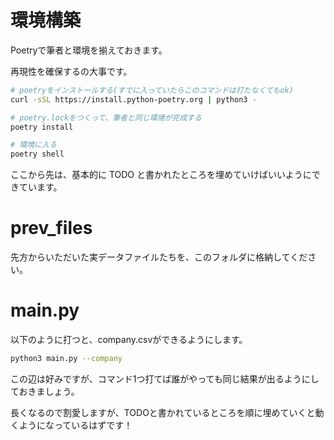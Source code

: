 # 環境構築

Poetryで筆者と環境を揃えておきます。

再現性を確保するの大事です。

```bash
# poetryをインストールする(すでに入っていたらこのコマンドは打たなくてもok)
curl -sSL https://install.python-poetry.org | python3 -

# poetry.lockをつくって、筆者と同じ環境が完成する
poetry install

# 環境に入る
poetry shell
```

ここから先は、基本的に TODO と書かれたところを埋めていけばいいようにできています。

# prev_files

先方からいただいた実データファイルたちを、このフォルダに格納してください。

# main.py

以下のように打つと、company.csvができるようにします。

```bash
python3 main.py --company
```

この辺は好みですが、コマンド1つ打てば誰がやっても同じ結果が出るようにしておきましょう。

長くなるので割愛しますが、TODOと書かれているところを順に埋めていくと動くようになっているはずです！
